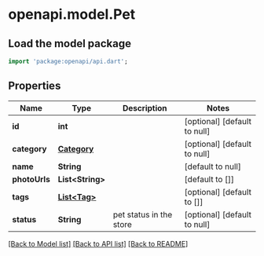 # openapi.model.Pet

## Load the model package
```dart
import 'package:openapi/api.dart';
```

## Properties
Name | Type | Description | Notes
------------ | ------------- | ------------- | -------------
**id** | **int** |  | [optional] [default to null]
**category** | [**Category**](Category.md) |  | [optional] [default to null]
**name** | **String** |  | [default to null]
**photoUrls** | **List&lt;String&gt;** |  | [default to []]
**tags** | [**List&lt;Tag&gt;**](Tag.md) |  | [optional] [default to []]
**status** | **String** | pet status in the store | [optional] [default to null]

[[Back to Model list]](../README.md#documentation-for-models) [[Back to API list]](../README.md#documentation-for-api-endpoints) [[Back to README]](../README.md)


